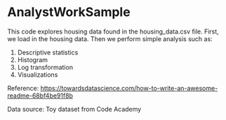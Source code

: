 # AnalystWorkSample

This code explores housing data found in the housing_data.csv file.  First, we load in the housing data. Then we perform simple analysis such as:
1) Descriptive statistics
2) Histogram
3) Log transformation
4) Visualizations

Reference: https://towardsdatascience.com/how-to-write-an-awesome-readme-68bf4be91f8b

Data source:  Toy dataset from Code Academy 
